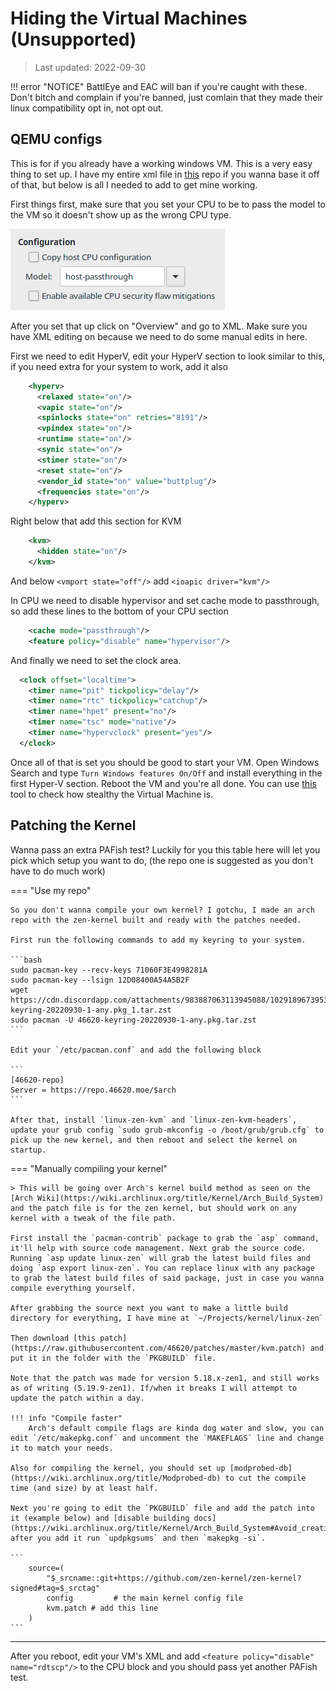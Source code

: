 # Hiding the Virtual Machines (Unsupported)
> Last updated: 2022-09-30

!!! error "NOTICE"
    BattlEye and EAC will ban if you're caught with these. Don't bitch and complain if you're banned, just comlain that they made their linux compatibility opt in, not opt out.

## QEMU configs
This is for if you already have a working windows VM. This is a very easy thing to set up. I have my entire xml file in [this](https://github.com/46620/kvm-passthrough) repo if you wanna base it off of that, but below is all I needed to add to get mine working.

First things first, make sure that you set your CPU to be to pass the model to the VM so it doesn't show up as the wrong CPU type.

![01_cpu](img/hide/01_cpu.png)

After you set that up click on "Overview" and go to XML. Make sure you have XML editing on because we need to do some manual edits in here.

First we need to edit HyperV, edit your HyperV section to look similar to this, if you need extra for your system to work, add it also

```xml
    <hyperv>
      <relaxed state="on"/>
      <vapic state="on"/>
      <spinlocks state="on" retries="8191"/>
      <vpindex state="on"/>
      <runtime state="on"/>
      <synic state="on"/>
      <stimer state="on"/>
      <reset state="on"/>
      <vendor_id state="on" value="buttplug"/>
      <frequencies state="on"/>
    </hyperv>
``` 

Right below that add this section for KVM

```xml
    <kvm>
      <hidden state="on"/>
    </kvm>
```

And below `<vmport state="off"/>` add `<ioapic driver="kvm"/>`

In CPU we need to disable hypervisor and set cache mode to passthrough, so add these lines to the bottom of your CPU section

```xml
    <cache mode="passthrough"/>
    <feature policy="disable" name="hypervisor"/>
```

And finally we need to set the clock area.

```xml
  <clock offset="localtime">
    <timer name="pit" tickpolicy="delay"/>
    <timer name="rtc" tickpolicy="catchup"/>
    <timer name="hpet" present="no"/>
    <timer name="tsc" mode="native"/>
    <timer name="hypervclock" present="yes"/>
  </clock>
```

Once all of that is set you should be good to start your VM. Open Windows Search and type `Turn Windows features On/Off` and install everything in the first Hyper-V section. Reboot the VM and you're all done. You can use [this](apps/pafish.exe) tool to check how stealthy the Virtual Machine is.

## Patching the Kernel

Wanna pass an extra PAFish test? Luckily for you this table here will let you pick which setup you want to do, (the repo one is suggested as you don't have to do much work)

=== "Use my repo"

    So you don't wanna compile your own kernel? I gotchu, I made an arch repo with the zen-kernel built and ready with the patches needed.

    First run the following commands to add my keyring to your system.

    ```bash
    sudo pacman-key --recv-keys 71060F3E4998281A
    sudo pacman-key --lsign 12D08400A54A5B2F
    wget https://cdn.discordapp.com/attachments/983887063113945088/1029189673953800234/46620-keyring-20220930-1-any.pkg_1.tar.zst
    sudo pacman -U 46620-keyring-20220930-1-any.pkg.tar.zst
    ```

    Edit your `/etc/pacman.conf` and add the following block

    ```
    [46620-repo]
    Server = https://repo.46620.moe/$arch
    ```

    After that, install `linux-zen-kvm` and `linux-zen-kvm-headers`, update your grub config `sudo grub-mkconfig -o /boot/grub/grub.cfg` to pick up the new kernel, and then reboot and select the kernel on startup.

=== "Manually compiling your kernel"

    > This will be going over Arch's kernel build method as seen on the [Arch Wiki](https://wiki.archlinux.org/title/Kernel/Arch_Build_System) and the patch file is for the zen kernel, but should work on any kernel with a tweak of the file path.

    First install the `pacman-contrib` package to grab the `asp` command, it'll help with source code management. Next grab the source code. Running `asp update linux-zen` will grab the latest build files and doing `asp export linux-zen`. You can replace linux with any package to grab the latest build files of said package, just in case you wanna compile everything yourself.

    After grabbing the source next you want to make a little build directory for everything, I have mine at `~/Projects/kernel/linux-zen`

    Then download [this patch](https://raw.githubusercontent.com/46620/patches/master/kvm.patch) and put it in the folder with the `PKGBUILD` file.

    Note that the patch was made for version 5.18.x-zen1, and still works as of writing (5.19.9-zen1). If/when it breaks I will attempt to update the patch within a day.

    !!! info "Compile faster"
        Arch's default compile flags are kinda dog water and slow, you can edit `/etc/makepkg.conf` and uncomment the `MAKEFLAGS` line and change it to match your needs.

    Also for compiling the kernel, you should set up [modprobed-db](https://wiki.archlinux.org/title/Modprobed-db) to cut the compile time (and size) by at least half.

    Next you're going to edit the `PKGBUILD` file and add the patch into it (example below) and [disable building docs](https://wiki.archlinux.org/title/Kernel/Arch_Build_System#Avoid_creating_the_doc), after you add it run `updpkgsums` and then `makepkg -si`.

    ```
        source=(
            "$_srcname::git+https://github.com/zen-kernel/zen-kernel?signed#tag=$_srctag"
            config         # the main kernel config file
            kvm.patch # add this line
        )
    ```

---

After you reboot, edit your VM's XML and add `<feature policy="disable" name="rdtscp"/>` to the CPU block and you should pass yet another PAFish test.
